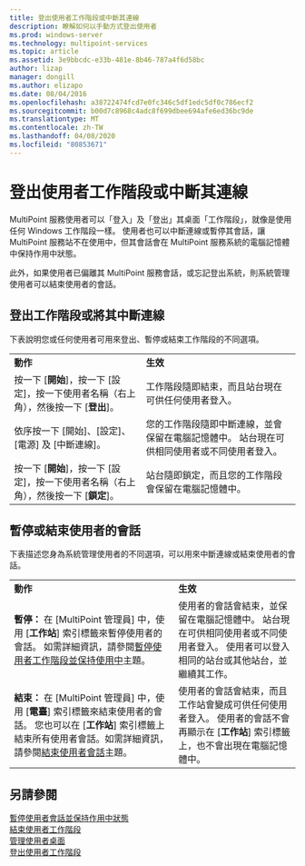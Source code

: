 ```yaml
---
title: 登出使用者工作階段或中斷其連線
description: 瞭解如何以手動方式登出使用者
ms.prod: windows-server
ms.technology: multipoint-services
ms.topic: article
ms.assetid: 3e9bbcdc-e33b-481e-8b46-787a4f6d58bc
author: lizap
manager: dongill
ms.author: elizapo
ms.date: 08/04/2016
ms.openlocfilehash: a38722474fcd7e0fc346c5df1edc5df0c786ecf2
ms.sourcegitcommit: b00d7c8968c4adc8f699dbee694afe6ed36bc9de
ms.translationtype: MT
ms.contentlocale: zh-TW
ms.lasthandoff: 04/08/2020
ms.locfileid: "80853671"
---
```

# <a name="log-off-or-disconnect-user-sessions"></a>登出使用者工作階段或中斷其連線
MultiPoint 服務使用者可以「登入」及「登出」其桌面「工作階段」，就像是使用任何 Windows 工作階段一樣。 使用者也可以中斷連線或暫停其會話，讓 MultiPoint 服務站不在使用中，但其會話會在 MultiPoint 服務系統的電腦記憶體中保持作用中狀態。  
  
此外，如果使用者已偏離其 MultiPoint 服務會話，或忘記登出系統，則系統管理使用者可以結束使用者的會話。  
  
## <a name="logging-off-or-disconnecting-a-session"></a>登出工作階段或將其中斷連線  
下表說明您或任何使用者可用來登出、暫停或結束工作階段的不同選項。  
  
|||  
|-|-|  
|**動作**|**生效**|  
|按一下 [**開始**]，按一下 [設定]，按一下使用者名稱（右上角），然後按一下 [**登出**]。|工作階段隨即結束，而且站台現在可供任何使用者登入。|  
|依序按一下 [開始]、[設定]、[電源] 及 [中斷連線]。|您的工作階段隨即中斷連線，並會保留在電腦記憶體中。 站台現在可供相同使用者或不同使用者登入。|  
|按一下 [**開始**]，按一下 [設定]，按一下使用者名稱（右上角），然後按一下 [**鎖定**]。|站台隨即鎖定，而且您的工作階段會保留在電腦記憶體中。|  
  
## <a name="suspending-or-ending-a-users-session"></a>暫停或結束使用者的會話  
下表描述您身為系統管理使用者的不同選項，可以用來中斷連線或結束使用者的會話。  
  
|||  
|-|-|  
|**動作**|**生效**|  
|**暫停：** 在 [MultiPoint 管理員] 中，使用 [**工作站**] 索引標籤來暫停使用者的會話。 如需詳細資訊，請參閱[暫停使用者工作階段並保持使用中](Suspend-and-Leave-User-Session-Active.md)主題。|使用者的會話會結束，並保留在電腦記憶體中。 站台現在可供相同使用者或不同使用者登入。 使用者可以登入相同的站台或其他站台，並繼續其工作。|  
|**結束：** 在 [MultiPoint 管理員] 中，使用 [**電臺**] 索引標籤來結束使用者的會話。 您也可以在 [**工作站**] 索引標籤上結束所有使用者會話。如需詳細資訊，請參閱[結束使用者會話](End-a-User-Session.md)主題。|使用者的會話會結束，而且工作站會變成可供任何使用者登入。 使用者的會話不會再顯示在 [**工作站**] 索引標籤上，也不會出現在電腦記憶體中。|  
  
## <a name="see-also"></a>另請參閱  
[暫停使用者會話並保持作用中狀態](Suspend-and-Leave-User-Session-Active.md)  
[結束使用者工作階段](End-a-User-Session.md)  
[管理使用者桌面](manage-user-desktops-using-multipoint-dashboard.md)  
[登出使用者工作階段](Log-Off-User-Sessions.md)    